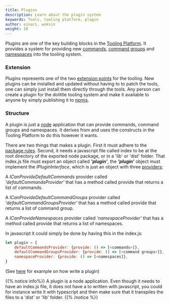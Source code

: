 ```yaml
---
title: Plugins
description: Learn about the plugin system
keywords: Tools, tooling platform, plugin
author: einari, woksin
weight: 10
---
```


Plugins are one of the key building blocks in the [Tooling Platform](../). It provides a system for providing new [commands](../commands/command), [command groups](../commands/command_group) and [namespaces](../commands/namespace) into the tooling system.

### Extension
Plugins represents one of the two [extension points](../packages) for the tooling. New plugins can be installed and  updated without having to to patch the tools, one can simply just install them directly through the tools. 
Any person can create a plugin for the dolittle tooling system and make it available to anyone by simply publishing it to [npmjs](https://www.npmjs.com).


### Structure
A plugin is just a [node](https://www.nodejs.org) application that can provide commands, command groups and namespaces. It derives from and uses the constructs in the Tooling Platform to do this however it wants.

There are two things that makes a plugin. First it must adhere to the [package rules](./package). Second, it needs a javascript file called index to be at the root directory of the exported node package, or in a 'lib' or 'dist' folder.
That index.js file must export an object called ***'plugin'***, the ***'plugin'*** object must implement the *IPluginInterface*, which is just an object with three [providers](../commands/providing_system);

A *ICanProvideDefaultCommands* provider called *'defaultCommandsProvider'* that has a method called provide that returns a list of commands.

A *ICanProvideDefaultCommandGroups* provider called *'defaultCommandGroupsProvider'* that has a method called provide that returns a list of command group.

A *ICanProvideNamespaces* provider called *'namespaceProvider'* that has a method called provide that returns a list of namespaces.

In javascript it could simply be done by having this in the index.js:

```javascript
let plugin = {
    defaultCommandsProvider: {provide: () => [<commands>]},
    defaultCommandGroupsProvider: {provide: () => [<command groups>]},
    namespaceProvider: {provide: () => [<namespaces]},
}
```
(See [here](https://github.com/dolittle-runtime/Runtime/tree/master/Source/Tooling/Plugin) for example on how write a plugin)

{{% notice info%}}
A plugin is a node application. Even though it needs to have an index.js file, it does not have a to written with javascript, you could for instance write it with typescript and then make sure that it transpiles the files to a 'dist' or 'lib' folder.
{{% /notice %}}